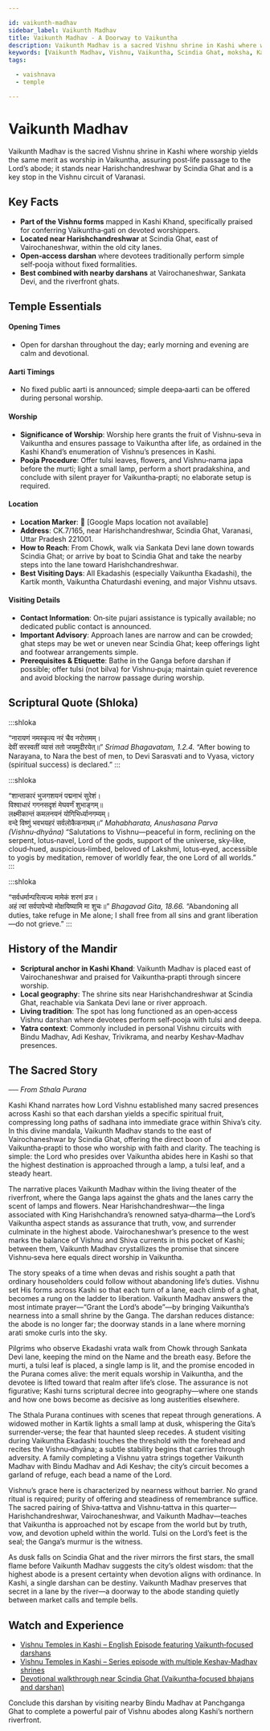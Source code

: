 ```yaml
---

id: vaikunth-madhav
sidebar_label: Vaikunth Madhav
title: Vaikunth Madhav - A Doorway to Vaikuntha
description: Vaikunth Madhav is a sacred Vishnu shrine in Kashi where worship yields the same merit as worship in Vaikuntha, assuring post-life passage to the Lord’s abode.
keywords: [Vaikunth Madhav, Vishnu, Vaikuntha, Scindia Ghat, moksha, Kashi]
tags:

  - vaishnava
  - temple

---
```


# Vaikunth Madhav

Vaikunth Madhav is the sacred Vishnu shrine in Kashi where worship yields the same merit as worship in Vaikuntha, assuring post‑life passage to the Lord’s abode; it stands near Harishchandreshwar by Scindia Ghat and is a key stop in the Vishnu circuit of Varanasi.

## Key Facts

  * **Part of the Vishnu forms** mapped in Kashi Khand, specifically praised for conferring Vaikuntha‑gati on devoted worshippers.
  * **Located near Harishchandreshwar** at Scindia Ghat, east of Vairochaneshwar, within the old city lanes.
  * **Open‑access darshan** where devotees traditionally perform simple self‑pooja without fixed formalities.
  * **Best combined with nearby darshans** at Vairochaneshwar, Sankata Devi, and the riverfront ghats.

## Temple Essentials

#### Opening Times

  * Open for darshan throughout the day; early morning and evening are calm and devotional.

#### Aarti Timings

  * No fixed public aarti is announced; simple deepa‑aarti can be offered during personal worship.

#### Worship

  * **Significance of Worship**: Worship here grants the fruit of Vishnu‑seva in Vaikuntha and ensures passage to Vaikuntha after life, as ordained in the Kashi Khand’s enumeration of Vishnu’s presences in Kashi.
  * **Pooja Procedure**: Offer tulsi leaves, flowers, and Vishnu‑nama japa before the murti; light a small lamp, perform a short pradakshina, and conclude with silent prayer for Vaikuntha‑prapti; no elaborate setup is required.

#### Location

  * **Location Marker**: 📍 [Google Maps location not available]
  * **Address**: CK.7/165, near Harishchandreshwar, Scindia Ghat, Varanasi, Uttar Pradesh 221001.
  * **How to Reach**: From Chowk, walk via Sankata Devi lane down towards Scindia Ghat; or arrive by boat to Scindia Ghat and take the nearby steps into the lane toward Harishchandreshwar.
  * **Best Visiting Days**: All Ekadashis (especially Vaikuntha Ekadashi), the Kartik month, Vaikuntha Chaturdashi evening, and major Vishnu utsavs.

#### Visiting Details

  * **Contact Information**: On‑site pujari assistance is typically available; no dedicated public contact is announced.
  * **Important Advisory**: Approach lanes are narrow and can be crowded; ghat steps may be wet or uneven near Scindia Ghat; keep offerings light and footwear arrangements simple.
  * **Prerequisites & Etiquette**: Bathe in the Ganga before darshan if possible; offer tulsi (not bilva) for Vishnu‑puja; maintain quiet reverence and avoid blocking the narrow passage during worship.

## Scriptural Quote (Shloka)

:::shloka

<Verse>
“नारायणं नमस्कृत्य नरं चैव नरोत्तमम्। <br/>
देवीं सरस्वतीं व्यासं ततो जयमुदीरयेत्॥”
</Verse>

<Source>
<em> Srimad Bhagavatam, 1.2.4. </em>
</Source>

<Translation>
“After bowing to Narayana, to Nara the best of men, to Devi Sarasvati and to Vyasa, victory (spiritual success) is declared.”
</Translation>
:::

:::shloka

<Verse>
“शान्ताकारं भुजगशयनं पद्मनाभं सुरेशं। <br/>
विश्वाधारं गगनसदृशं मेघवर्णं शुभाङ्गम्॥ <br/>
लक्ष्मीकान्तं कमलनयनं योगिभिर्ध्यानगम्यम्। <br/>
वन्दे विष्णुं भवभयहरं सर्वलोकैकनाथम्॥”
</Verse>

<Source>
<em> Mahabharata, Anushasana Parva (Vishnu‑dhyāna) </em>
</Source>

<Translation>
“Salutations to Vishnu—peaceful in form, reclining on the serpent, lotus‑navel, Lord of the gods, support of the universe, sky‑like, cloud‑hued, auspicious‑limbed, beloved of Lakshmi, lotus‑eyed, accessible to yogis by meditation, remover of worldly fear, the one Lord of all worlds.”
</Translation>
:::

:::shloka

<Verse>
“सर्वधर्मान्परित्यज्य मामेकं शरणं व्रज। <br/>
अहं त्वां सर्वपापेभ्यो मोक्षयिष्यामि मा शुचः॥”
</Verse>

<Source>
<em> Bhagavad Gita, 18.66. </em>
</Source>

<Translation>
“Abandoning all duties, take refuge in Me alone; I shall free from all sins and grant liberation—do not grieve.”
</Translation>
:::

## History of the Mandir

  * **Scriptural anchor in Kashi Khand**: Vaikunth Madhav is placed east of Vairochaneshwar and praised for Vaikuntha‑prapti through sincere worship.
  * **Local geography**: The shrine sits near Harishchandreshwar at Scindia Ghat, reachable via Sankata Devi lane or river approach.
  * **Living tradition**: The spot has long functioned as an open‑access Vishnu darshan where devotees perform self‑pooja with tulsi and deepa.
  * **Yatra context**: Commonly included in personal Vishnu circuits with Bindu Madhav, Adi Keshav, Trivikrama, and nearby Keshav‑Madhav presences.

## The Sacred Story

*── From Sthala Purana*

Kashi Khand narrates how Lord Vishnu established many sacred presences across Kashi so that each darshan yields a specific spiritual fruit, compressing long paths of sadhana into immediate grace within Shiva’s city. In this divine mandala, Vaikunth Madhav stands to the east of Vairochaneshwar by Scindia Ghat, offering the direct boon of Vaikuntha‑prapti to those who worship with faith and clarity. The teaching is simple: the Lord who presides over Vaikuntha abides here in Kashi so that the highest destination is approached through a lamp, a tulsi leaf, and a steady heart.

The narrative places Vaikunth Madhav within the living theater of the riverfront, where the Ganga laps against the ghats and the lanes carry the scent of lamps and flowers. Near Harishchandreshwar—the linga associated with King Harishchandra’s renowned satya‑dharma—the Lord’s Vaikuntha aspect stands as assurance that truth, vow, and surrender culminate in the highest abode. Vairochaneshwar’s presence to the west marks the balance of Vishnu and Shiva currents in this pocket of Kashi; between them, Vaikunth Madhav crystallizes the promise that sincere Vishnu‑seva here equals direct worship in Vaikuntha.

The story speaks of a time when devas and rishis sought a path that ordinary householders could follow without abandoning life’s duties. Vishnu set His forms across Kashi so that each turn of a lane, each climb of a ghat, becomes a rung on the ladder to liberation. Vaikunth Madhav answers the most intimate prayer—“Grant the Lord’s abode”—by bringing Vaikuntha’s nearness into a small shrine by the Ganga. The darshan reduces distance: the abode is no longer far; the doorway stands in a lane where morning arati smoke curls into the sky.

Pilgrims who observe Ekadashi vrata walk from Chowk through Sankata Devi lane, keeping the mind on the Name and the breath easy. Before the murti, a tulsi leaf is placed, a single lamp is lit, and the promise encoded in the Purana comes alive: the merit equals worship in Vaikuntha, and the devotee is lifted toward that realm after life’s close. The assurance is not figurative; Kashi turns scriptural decree into geography—where one stands and how one bows become as decisive as long austerities elsewhere.

The Sthala Purana continues with scenes that repeat through generations. A widowed mother in Kartik lights a small lamp at dusk, whispering the Gita’s surrender‑verse; the fear that haunted sleep recedes. A student visiting during Vaikuntha Ekadashi touches the threshold with the forehead and recites the Vishnu‑dhyāna; a subtle stability begins that carries through adversity. A family completing a Vishnu yatra strings together Vaikunth Madhav with Bindu Madhav and Adi Keshav; the city’s circuit becomes a garland of refuge, each bead a name of the Lord.

Vishnu’s grace here is characterized by nearness without barrier. No grand ritual is required; purity of offering and steadiness of remembrance suffice. The sacred pairing of Shiva‑tattva and Vishnu‑tattva in this quarter—Harishchandreshwar, Vairochaneshwar, and Vaikunth Madhav—teaches that Vaikuntha is approached not by escape from the world but by truth, vow, and devotion upheld within the world. Tulsi on the Lord’s feet is the seal; the Ganga’s murmur is the witness.

As dusk falls on Scindia Ghat and the river mirrors the first stars, the small flame before Vaikunth Madhav suggests the city’s oldest wisdom: that the highest abode is a present certainty when devotion aligns with ordinance. In Kashi, a single darshan can be destiny. Vaikunth Madhav preserves that secret in a lane by the river—a doorway to the abode standing quietly between market calls and temple bells.

## Watch and Experience

  * [Vishnu Temples in Kashi – English Episode featuring Vaikunth‑focused darshans](https://www.youtube.com/watch?v=FBHC6oM9_Yg)
  * [Vishnu Temples in Kashi – Series episode with multiple Keshav‑Madhav shrines](https://www.youtube.com/watch?v=Lb8jw8j5LEw)
  * [Devotional walkthrough near Scindia Ghat (Vaikuntha‑focused bhajans and darshan)](https://www.youtube.com/watch?v=2nf2rioMK_0)


Conclude this darshan by visiting nearby Bindu Madhav at Panchganga Ghat to complete a powerful pair of Vishnu abodes along Kashi’s northern riverfront.